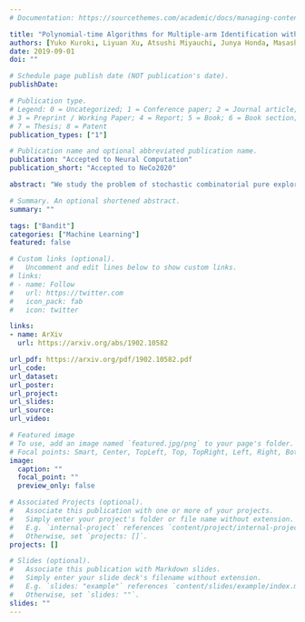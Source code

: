 ```yaml
---
# Documentation: https://sourcethemes.com/academic/docs/managing-content/

title: "Polynomial-time Algorithms for Multiple-arm Identification with Full-bandit Feedback"
authors: [Yuko Kuroki, Liyuan Xu, Atsushi Miyauchi, Junya Honda, Masashi Sugiyama]
date: 2019-09-01
doi: ""

# Schedule page publish date (NOT publication's date).
publishDate: 

# Publication type.
# Legend: 0 = Uncategorized; 1 = Conference paper; 2 = Journal article;
# 3 = Preprint / Working Paper; 4 = Report; 5 = Book; 6 = Book section;
# 7 = Thesis; 8 = Patent
publication_types: ["1"]

# Publication name and optional abbreviated publication name.
publication: "Accepted to Neural Computation"
publication_short: "Accepted to NeCo2020"

abstract: "We study the problem of stochastic combinatorial pure exploration (CPE), where an agent sequentially pulls a set of single arms (a.k.a. a super arm) and tries to find the best super arm. Among a variety of problem settings of the CPE, we focus on the full-bandit setting, where we cannot observe the reward of each single arm, but only the sum of the rewards. Although we can regard the CPE with full-bandit feedback as a special case of pure exploration in linear bandits, an approach based on linear bandits is not computationally feasible since the number of super arms may be exponential. In this paper, we first propose a polynomial-time bandit algorithm for the CPE under general combinatorial constraints and provide an upper bound of the sample complexity. Second, we design an approximation algorithm for the 0-1 quadratic maximization problem, which arises in many bandit algorithms with confidence ellipsoids. Based on our approximation algorithm, we propose novel bandit algorithms for the top-k selection problem, and prove that our algorithms run in polynomial time. Finally, we conduct experiments on synthetic and real-world datasets, and confirm the validity of our theoretical analysis in terms of both the computation time and the sample complexity."

# Summary. An optional shortened abstract.
summary: ""

tags: ["Bandit"]
categories: ["Machine Learning"]
featured: false

# Custom links (optional).
#   Uncomment and edit lines below to show custom links.
# links:
# - name: Follow
#   url: https://twitter.com
#   icon_pack: fab
#   icon: twitter

links:
- name: ArXiv
  url: https://arxiv.org/abs/1902.10582

url_pdf: https://arxiv.org/pdf/1902.10582.pdf
url_code:
url_dataset:
url_poster:
url_project:
url_slides:
url_source:
url_video:

# Featured image
# To use, add an image named `featured.jpg/png` to your page's folder. 
# Focal points: Smart, Center, TopLeft, Top, TopRight, Left, Right, BottomLeft, Bottom, BottomRight.
image:
  caption: ""
  focal_point: ""
  preview_only: false

# Associated Projects (optional).
#   Associate this publication with one or more of your projects.
#   Simply enter your project's folder or file name without extension.
#   E.g. `internal-project` references `content/project/internal-project/index.md`.
#   Otherwise, set `projects: []`.
projects: []

# Slides (optional).
#   Associate this publication with Markdown slides.
#   Simply enter your slide deck's filename without extension.
#   E.g. `slides: "example"` references `content/slides/example/index.md`.
#   Otherwise, set `slides: ""`.
slides: ""
---
```

